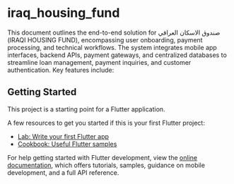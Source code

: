 # iraq_housing_fund

This document outlines the end-to-end solution for صندوق الاسكان العراقي (IRAQI HOUSING FUND), encompassing user onboarding, payment processing, and technical workflows. The system integrates mobile app interfaces, backend APIs, payment gateways, and centralized databases to streamline loan management, payment inquiries, and customer authentication. Key features include:

## Getting Started

This project is a starting point for a Flutter application.

A few resources to get you started if this is your first Flutter project:

- [Lab: Write your first Flutter app](https://docs.flutter.dev/get-started/codelab)
- [Cookbook: Useful Flutter samples](https://docs.flutter.dev/cookbook)

For help getting started with Flutter development, view the
[online documentation](https://docs.flutter.dev/), which offers tutorials,
samples, guidance on mobile development, and a full API reference.
